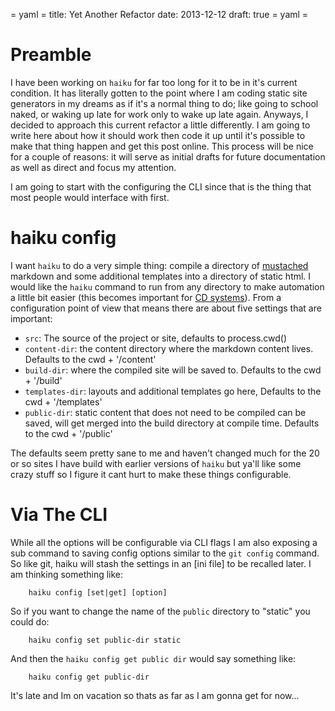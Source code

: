 = yaml =
title: Yet Another Refactor
date: 2013-12-12
draft: true
= yaml =

# Preamble

I have been working on `haiku` for far too long for it to be in it's current condition. It has literally gotten to the point where I am coding static site generators in my dreams as if it's a normal thing to do; like going to school naked, or waking up late for work only to wake up late again. Anyways, I decided to approach this current refactor a little  differently. I am going to write here about how it should work then code it up until it's possible to make that thing happen and get this post online. This process will be nice for a couple of reasons: it will serve as initial drafts for future documentation as well as direct and focus my attention. 

I am going to start with the configuring the CLI since that is the thing that most people would interface with first.

# haiku config

I want `haiku` to do a very simple thing: compile a directory of [mustached][mustache] markdown and some additional templates into a directory of static html. I would like the `haiku` command to run from any directory to make automation a little bit easier (this becomes important for [CD systems][continious-deployment]). From a configuration point of view that means there are about five settings that are important:

* `src`: The source of the project or site, defaults to process.cwd()
* `content-dir`: the content directory where the markdown content lives. Defaults to the cwd + '/content'
* `build-dir`: where the compiled site will be saved to. Defaults to the cwd + '/build'
* `templates-dir`: layouts and additional templates go here, Defaults to the cwd + '/templates'
* `public-dir`: static content that does not need to be compiled can be saved, will get merged into the build directory at compile time. Defaults to the cwd + '/public'

The defaults seem pretty sane to me and haven't changed much for the 20 or so sites I have build with earlier versions of `haiku` but ya'll like some crazy stuff so I figure it cant hurt to make these things configurable.

# Via The CLI

While all the options will be configurable via CLI flags I am also exposing a sub command to saving config options similar to the `git config` command. So like git, haiku will stash the settings in an [ini file] to be recalled later. I am thinking something like:

		haiku config [set|get] [option]

So if you want to change the name of the `public` directory to "static" you could do:

		haiku config set public-dir static

And then the `haiku config get public dir` would say something like:

		haiku config get public-dir

It's late and Im on vacation so thats as far as I am gonna get for now...

[mustache]: #
[continious-deployment]: #
[ini]: #

